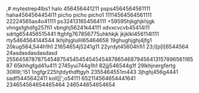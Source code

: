 ,# mytestrep4lbs1
halo 456456441211
psps4564564561111
haha4564564454l11
picho picho picho1
11114564564561111
22224565as4o41111
ps324131654564111
+59595hjkghjkhjgk
vhngsfghdfg257fi1
vbnghj56241k44111
xdvxcvcvb45414l11
sdrtg654456515441
ftghfg767856775uhkhkjk
jkjklkl456114l111
rty5464564144544
lkhjihjgluilil65464658
19ghughjghj4jfg1
20kug564,544h1h1
21654654j5241g11
22yrdyt45604h1i1
23;l[p[l[6544564
24asdasdasdasdasd
25564587878754548754545454545454878654687945641315789656116587
65khhgfgd41u411
2745yui744g1h1
82jjj546544g1f
29lkhjnergfertg
30llllll;'l51
1ngfgr225hjtdythdftgyh
2355464551m443
3jhghj456g4441
sadf5445642411
koll[[';o54111
652114564654441641
234654564654465464
246544654654654
